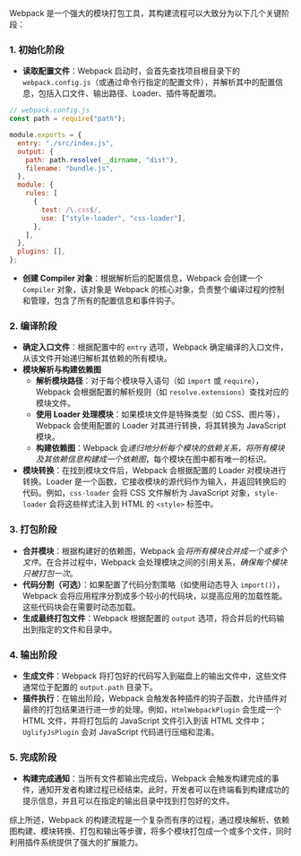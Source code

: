 Webpack 是一个强大的模块打包工具，其构建流程可以大致分为以下几个关键阶段：

### 1. 初始化阶段

- **读取配置文件**：Webpack 启动时，会首先查找项目根目录下的 `webpack.config.js`（或通过命令行指定的配置文件），并解析其中的配置信息，包括入口文件、输出路径、Loader、插件等配置项。

```javascript
// webpack.config.js
const path = require("path");

module.exports = {
  entry: "./src/index.js",
  output: {
    path: path.resolve(__dirname, "dist"),
    filename: "bundle.js",
  },
  module: {
    rules: [
      {
        test: /\.css$/,
        use: ["style-loader", "css-loader"],
      },
    ],
  },
  plugins: [],
};
```

- **创建 Compiler 对象**：根据解析后的配置信息，Webpack 会创建一个 `Compiler` 对象，该对象是 Webpack 的核心对象，负责整个编译过程的控制和管理，包含了所有的配置信息和事件钩子。

### 2. 编译阶段

- **确定入口文件**：根据配置中的 `entry` 选项，Webpack 确定编译的入口文件，从该文件开始递归解析其依赖的所有模块。
- **模块解析与构建依赖图**
  - **解析模块路径**：对于每个模块导入语句（如 `import` 或 `require`），Webpack 会根据配置的解析规则（如 `resolve.extensions`）查找对应的模块文件。
  - **使用 Loader 处理模块**：如果模块文件是特殊类型（如 CSS、图片等），Webpack 会使用配置的 Loader 对其进行转换，将其转换为 JavaScript 模块。
  - **构建依赖图**：Webpack 会*递归地分析每个模块的依赖关系，将所有模块及其依赖信息构建成一个依赖图*，每个模块在图中都有唯一的标识。
- **模块转换**：在找到模块文件后，Webpack 会根据配置的 Loader 对模块进行转换。Loader 是一个函数，它接收模块的源代码作为输入，并返回转换后的代码。例如，`css-loader` 会将 CSS 文件解析为 JavaScript 对象，`style-loader` 会将这些样式注入到 HTML 的 `<style>` 标签中。

### 3. 打包阶段

- **合并模块**：根据构建好的依赖图，Webpack 会*将所有模块合并成一个或多个文件*。在合并过程中，Webpack 会处理模块之间的引用关系，*确保每个模块只被打包一次*。
- **代码分割（可选）**：如果配置了代码分割策略（如使用动态导入 `import()`），Webpack 会将应用程序分割成多个较小的代码块，以提高应用的加载性能。这些代码块会在需要时动态加载。
- **生成最终打包文件**：Webpack 根据配置的 `output` 选项，将合并后的代码输出到指定的文件和目录中。

### 4. 输出阶段

- **生成文件**：Webpack 将打包好的代码写入到磁盘上的输出文件中，这些文件通常位于配置的 `output.path` 目录下。
- **插件执行**：在输出阶段，Webpack 会触发各种插件的钩子函数，允许插件对最终的打包结果进行进一步的处理。例如，`HtmlWebpackPlugin` 会生成一个 HTML 文件，并将打包后的 JavaScript 文件引入到该 HTML 文件中；`UglifyJsPlugin` 会对 JavaScript 代码进行压缩和混淆。

### 5. 完成阶段

- **构建完成通知**：当所有文件都输出完成后，Webpack 会触发构建完成的事件，通知开发者构建过程已经结束。此时，开发者可以在终端看到构建成功的提示信息，并且可以在指定的输出目录中找到打包好的文件。

综上所述，Webpack 的构建流程是一个复杂而有序的过程，通过模块解析、依赖图构建、模块转换、打包和输出等步骤，将多个模块打包成一个或多个文件，同时利用插件系统提供了强大的扩展能力。

